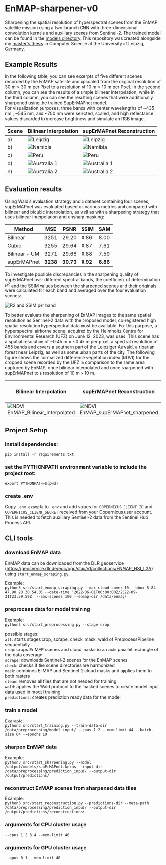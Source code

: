 # EnMAP-sharpener-v0

Sharpening the spatial resolution of hyperspectral scenes from the EnMAP satellite mission using a two-branch CNN with
three-dimensional convolution kernels and auxiliary scenes from Sentinel-2.
The trained model can be found in the [models directory](output/models/supErMAPnet.keras).
This repository was created alongside my [master's thesis](Master_Thesis.pdf) in Computer Science at the University of
Leipzig, Germany.

## Example Results

In the following table, you can see excerpts of five different scenes recorded by the EnMAP satellite and upscaled from
the original resolution of 30 m × 30 m per Pixel to a resolution of 10 m × 10 m per Pixel. In the second column, you can
see
the results of a simple bilinear interpolation, while in the third column, you can see the resulting scenes that were
additionally sharpened using the trained SupErMAPnet model. \
For visualization purposes, three bands with center wavelengths of ~435 nm , ~545 nm, and ~700 nm were selected, scaled,
and high reflectance values discarded to increase brightness and simulate an RGB image.

| Scene | Bilinear Interpolation                                                                    | supErMAPnet Reconstruction                                                               |
|-------|-------------------------------------------------------------------------------------------|------------------------------------------------------------------------------------------|
| a)    | ![Leipzig](output/figures/evaluation/reconstructions/leipzig_window_upscaled.png)         | ![Leipzig](output/figures/evaluation/reconstructions/leipzig_window_reconst.png)         |
| b)    | ![Namibia](output/figures/evaluation/reconstructions/namibia_window_upscaled.png)         | ![Namibia](output/figures/evaluation/reconstructions/namibia_window_reconst.png)         |
| c)    | ![Peru](output/figures/evaluation/reconstructions/peru_window_upscaled.png)               | ![Peru](output/figures/evaluation/reconstructions/peru_window_reconst.png)               |
| d)    | ![Australia 1](output/figures/evaluation/reconstructions/australia_window_1_upscaled.png) | ![Australia 1](output/figures/evaluation/reconstructions/australia_window_1_reconst.png) |
| e)    | ![Australia 2](output/figures/evaluation/reconstructions/australia_window_2_upscaled.png) | ![Australia 2](output/figures/evaluation/reconstructions/australia_window_2_reconst.png) |

## Evaluation results

Using Wald’s evaluation strategy and a dataset containing four scenes, supErMAPnet was evaluated based on various
metrics and compared with bilinear and bicubic interpolation, as well as with a sharpening strategy that uses bilinear
interpolation and unsharp masking:

| Method        | MSE      | PSNR      | SSIM     | SAM      | 
|---------------|----------|-----------|----------|----------|
| Bilinear      | 3251     | 29.20     | 0.86     | 8.00     |
| Cubic         | 3255     | 29.64     | 0.87     | 7.61     |
| Bilinear + UM | 3271     | 29.68     | 0.88     | 7.59     |
| supErMAPnet   | **3238** | **30.73** | **0.92** | **6.86** |

To investigate possible discrepancies in the sharpening quality of supErMAPnet over different spectral bands, the
coefficient of determination $R^2$ and the SSIM values between the sharpened scenes and their originals were calculated
for each band and averaged over the four evaluation scenes:

![R2 and SSIM per band](output/figures/evaluation/wald_metrics/mean_r_ssim.png)

To better evaluate the sharpening of EnMAP images to the same spatial resolution as Sentinel-2 data with the proposed
model, co-registered high spatial resolution hyperspectral data must be available. For this purpose, a hyperspectral
airborne scene, acquired by the Helmholtz Centre for Environmental Research (UFZ) on June 12, 2023, was used. This scene
has a spatial resolution of ~0.45 m × ~0.45 m per pixel, a spectral resolution of 455 bands and covers a southern part
of the Leipziger Auwald, a riparian forest near Leipzig, as well as some urban parts of the city.
The following figure shows the normalized difference vegetation index (NDVI) for the cropped scene recorded by
the UFZ in comparison to the same area captured by EnMAP, once bilinear interpolated and once sharpened with supErMAPnet
to a resolution of 10 m × 10 m.

| Bilinear Interpolation                                                                                    | supErMAPnet Reconstruction                                                                                 | UFZ Hyperspectral Scene                                                                       |
|-----------------------------------------------------------------------------------------------------------|------------------------------------------------------------------------------------------------------------|-----------------------------------------------------------------------------------------------|
| ![NDVI EnMAP_Bilinear_interpolated](output/figures/evaluation/reconstructions/ndvi_auwald/ndvi_bilin.png) | ![NDVI EnMAP_supErMAPnet_sharpened](output/figures/evaluation/reconstructions/ndvi_auwald/ndvi_recons.png) | ![NDVI UFZ](output/figures/evaluation/reconstructions/ndvi_auwald/ndvi_ufz_origin_legend.png) |

## Project Setup

### install dependencies:

``pip install -r requirements.txt``

### set the PYTHONPATH environment variable to include the project root:

``export PYTHONPATH=$(pwd)``

### create .env

Copy ``.env.example`` to ``.env`` and add values for ``COPERNICUS_CLIENT_ID`` and ``COPERNICUS_CLIENT_SECRET`` received
from your
Copernicus user account.
This is needed to fetch auxiliary Sentinel-2 data from the Sentinel Hub Process API.

## CLI tools

### download EnMAP data

EnMAP data can be downloaded from the DLR
geoservice (https://geoservice.dlr.de/eoc/ogc/stac/v1/collections/ENMAP_HSI_L2A) using ``start_enmap_scraping.py``.

Example: \
``python3 src/start_enmap_scraping.py --max-cloud-cover 10 --bbox 5.84 47.90 28.30 54.06 --date-time '2022-06-01T00:00:00Z/2022-09-31T23:59:59Z' --max-scenes 100 --enmap-dir /data/enmap/``

### preprocess data for model training

Example: \
``python3 src/start_preprocessing.py --stage crop``

possible stages: \
``all``: starts stages crop, scrape, check, mask, wald of PreprocessPipeline sequentially \
``crop``: crops EnMAP scenes and cloud masks to an axis parallel rectangle of the data coverage \
``scrape``: downloads Sentinel-2 scenes for the EnMAP scenes \
``check``: checks if the scene directories are harmonized \
``mask``: combines EnMAP and Sentinel-2 cloud masks and applies them to both rasters \
``clean``: removes all files that are not needed for training \
``wald``: applies the Wald protocol to the masked scenes to create model input data used in model training \
``predictions``: creates prediction ready data for the model

### train a model

Example: \
``python3 src/start_training.py --train-data-dir /data/preprocessing/model_input/ --gpus 1 2 --mem-limit 44 --batch-size 64 --epochs 10``

### sharpen EnMAP data

Example: \
``python3 src/start_sharpening.py --model /output/models/supErMAPnet.keras --input-dir /data/preprocessing/prediction_input/ --output-dir /output/predictions/``

### reconstruct EnMAP scenes from sharpened data tiles

Example: \
``python3 src/start_reconstruction.py --predictions-dir --meta-path /data/preprocessing/prediction_input/ --output-dir /output/predictions/reconstructions/``

### arguments for CPU cluster usage

``--cpus 1 2 3 4 --mem-limit 40``

### arguments for GPU cluster usage

``--gpus 0 1 --mem-limit 40``